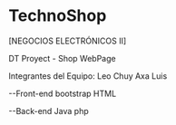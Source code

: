 # TechnoShop
[NEGOCIOS ELECTRÓNICOS II]

 DT Proyect - Shop WebPage

Integrantes del Equipo:
Leo
Chuy
Axa 
Luis 

--Front-end
bootstrap
HTML

--Back-end
Java 
php
